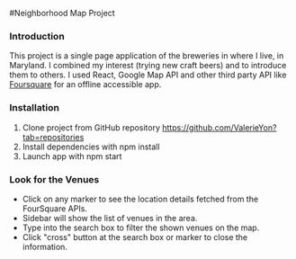 #Neighborhood Map Project

### Introduction
This project is a single page application of the breweries in where I live, in Maryland.
I combined my interest (trying new craft beers) and to introduce them to others.
I used React, Google Map API and other third party API like [Foursquare](https://developer.foursquare.com/docs) for an offline accessible app.

### Installation
1. Clone project from GitHub repository https://github.com/ValerieYon?tab=repositories
2. Install dependencies with npm install
3. Launch app with npm start

### Look for the Venues
- Click on any marker to see the location details fetched from the FourSquare APIs.
- Sidebar will show the list of venues in the area.
- Type into the search box to filter the shown venues on the map.
- Click "cross" button at the search box or marker to close the information.

